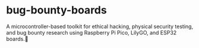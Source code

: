# bug-bounty-boards
A microcontroller-based toolkit for ethical hacking, physical security testing, and bug bounty research using Raspberry Pi Pico, LilyGO, and ESP32 boards.🐞

